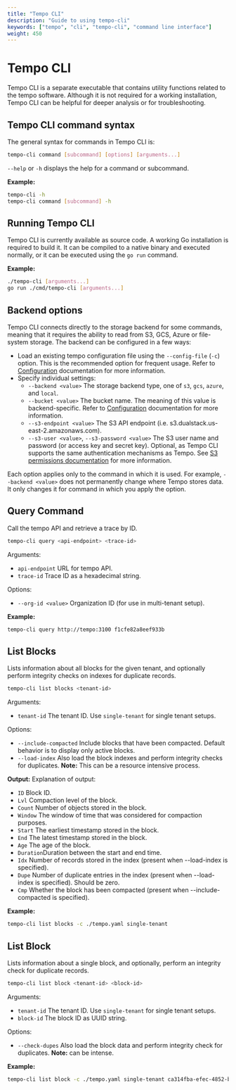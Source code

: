 ```yaml
---
title: "Tempo CLI"
description: "Guide to using tempo-cli"
keywords: ["tempo", "cli", "tempo-cli", "command line interface"]
weight: 450
---
```


# Tempo CLI

Tempo CLI is a separate executable that contains utility functions related to the tempo software.  Although it is not required for a working installation, Tempo CLI can be helpful for deeper analysis or for troubleshooting.

## Tempo CLI command syntax

The general syntax for commands in Tempo CLI is:
```bash
tempo-cli command [subcommand] [options] [arguments...]
```
`--help` or `-h` displays the help for a command or subcommand.

**Example:**
```bash
tempo-cli -h
tempo-cli command [subcommand] -h
```

## Running Tempo CLI
Tempo CLI is currently available as source code. A working Go installation is required to build it. It can be compiled to a native binary and executed normally, or it can be executed using the `go run` command. 

**Example:**
```bash
./tempo-cli [arguments...]
go run ./cmd/tempo-cli [arguments...]
```

## Backend options

Tempo CLI connects directly to the storage backend for some commands, meaning that it requires the ability to read from S3, GCS, Azure or file-system storage.  The backend can be configured in a few ways:

* Load an existing tempo configuration file using the `--config-file` (`-c`) option. This is the recommended option for frequent usage. Refer to [Configuration](../configuration/) documentation for more information.
* Specify individual settings:
    * `--backend <value>` The storage backend type, one of `s3`, `gcs`, `azure`, and `local`.
    * `--bucket <value>` The bucket name. The meaning of this value is backend-specific. Refer to [Configuration](../configuration/) documentation for more information.
    * `--s3-endpoint <value>` The S3 API endpoint (i.e. s3.dualstack.us-east-2.amazonaws.com).
    * `--s3-user <value>`, `--s3-password <value>` The S3 user name and password (or access key and secret key). Optional, as Tempo CLI supports the same authentication mechanisms as Tempo. See [S3 permissions documentation](../configuration/s3/#permissions) for more information.

Each option applies only to the command in which it is used. For example, `--backend <value>` does not permanently change where Tempo stores data. It only changes it for command in which you apply the option.

## Query Command
Call the tempo API and retrieve a trace by ID.
```bash
tempo-cli query <api-endpoint> <trace-id>
```

Arguments:
- `api-endpoint` URL for tempo API.
- `trace-id` Trace ID as a hexadecimal string.

Options:
- `--org-id <value>` Organization ID (for use in multi-tenant setup).

**Example:**
```bash
tempo-cli query http://tempo:3100 f1cfe82a8eef933b
```

## List Blocks
Lists information about all blocks for the given tenant, and optionally perform integrity checks on indexes for duplicate records.

```bash
tempo-cli list blocks <tenant-id>
```

Arguments:
- `tenant-id` The tenant ID.  Use `single-tenant` for single tenant setups.

Options:
- `--include-compacted` Include blocks that have been compacted. Default behavior is to display only active blocks.
- `--load-index` Also load the block indexes and perform integrity checks for duplicates. **Note:** This can be a resource intensive process.

**Output:**
Explanation of output:
- `ID` Block ID.
- `Lvl` Compaction level of the block.
- `Count` Number of objects stored in the block.
- `Window` The window of time that was considered for compaction purposes.
- `Start` The earliest timestamp stored in the block.
- `End` The latest timestamp stored in the block.
- `Age` The age of the block.
- `Duration`Duration between the start and end time.
- `Idx` Number of records stored in the index (present when --load-index is specified).
- `Dupe` Number of duplicate entries in the index (present when --load-index is specified). Should be zero. 
- `Cmp` Whether the block has been compacted (present when --include-compacted is specified).

**Example:**
```bash
tempo-cli list blocks -c ./tempo.yaml single-tenant
```

## List Block
Lists information about a single block, and optionally, perform an integrity check for duplicate records.

```bash
tempo-cli list block <tenant-id> <block-id>
```

Arguments:
- `tenant-id` The tenant ID.  Use `single-tenant` for single tenant setups.
- `block-id` The block ID as UUID string.

Options:
- `--check-dupes` Also load the block data and perform integrity check for duplicates. **Note:** can be intense.

**Example:**
```bash
tempo-cli list block -c ./tempo.yaml single-tenant ca314fba-efec-4852-ba3f-8d2b0bbf69f1
```

